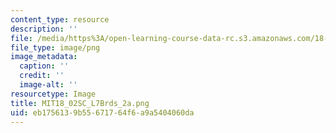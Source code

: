 ```yaml
---
content_type: resource
description: ''
file: /media/https%3A/open-learning-course-data-rc.s3.amazonaws.com/18-02sc-multivariable-calculus-fall-2010/eb1756139b55671764f6a9a5404060da_MIT18_02SC_L7Brds_2a.png
file_type: image/png
image_metadata:
  caption: ''
  credit: ''
  image-alt: ''
resourcetype: Image
title: MIT18_02SC_L7Brds_2a.png
uid: eb175613-9b55-6717-64f6-a9a5404060da
---
```

